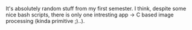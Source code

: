 It's absolutely random stuff from my first semester. I think, despite some nice bash scripts, there is
only one intresting app -> C based image processing (kinda primitive ;)..).
